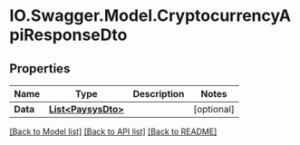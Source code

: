 # IO.Swagger.Model.CryptocurrencyApiResponseDto
## Properties

Name | Type | Description | Notes
------------ | ------------- | ------------- | -------------
**Data** | [**List&lt;PaysysDto&gt;**](PaysysDto.md) |  | [optional] 

[[Back to Model list]](../README.md#documentation-for-models) [[Back to API list]](../README.md#documentation-for-api-endpoints) [[Back to README]](../README.md)

